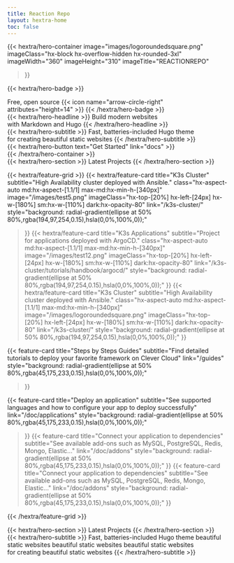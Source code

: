 ```yaml
---
title: Reaction Repo
layout: hextra-home
toc: false
---
```


{{< hextra/hero-container
  image="images/logoroundedsquare.png"
  imageClass="hx-block hx-overflow-hidden hx-rounded-3xl"
  imageWidth="360" imageHeight="310"
  imageTitle="REACTIONREPO"
>}}

{{< hextra/hero-badge >}}
  <div class="hx-w-2 hx-h-2 hx-rounded-full hx-bg-primary-400"></div>
  <span>Free, open source</span>
  {{< icon name="arrow-circle-right" attributes="height=14" >}}
{{< /hextra/hero-badge >}}

<div class="hx-mt-6 hx-mb-6">
{{< hextra/hero-headline >}}
  Build modern websites&nbsp;<br class="sm:hx-block hx-hidden" />with Markdown and Hugo
{{< /hextra/hero-headline >}}
</div>

<div class="hx-mb-12">
{{< hextra/hero-subtitle >}}
  Fast, batteries-included Hugo theme&nbsp;<br class="sm:hx-block hx-hidden" />for creating beautiful static websites
{{< /hextra/hero-subtitle >}}
</div>

<div class="hx-mb-6">
{{< hextra/hero-button text="Get Started" link="docs" >}}
</div>

<div class="hx-mt-6"></div>
{{< /hextra/hero-container >}}

<div class="hx-mt-6 hx-mb-6">
{{< hextra/hero-section >}}
  Latest Projects
{{< /hextra/hero-section >}}
</div>

{{< hextra/feature-grid >}}
  {{< hextra/feature-card
    title="K3s Cluster"
    subtitle="High Availability cluster deployed with Ansible."
    class="hx-aspect-auto md:hx-aspect-[1.1/1] max-md:hx-min-h-[340px]"
    image="/images/test5.png"
    imageClass="hx-top-[20%] hx-left-[24px] hx-w-[180%] sm:hx-w-[110%] dark:hx-opacity-80"
    link="/k3s-cluster/"
    style="background: radial-gradient(ellipse at 50% 80%,rgba(194,97,254,0.15),hsla(0,0%,100%,0));"
  >}}
  {{< hextra/feature-card
    title="K3s Applications"
    subtitle="Project for applications deployed with ArgoCD."
    class="hx-aspect-auto md:hx-aspect-[1.1/1] max-md:hx-min-h-[340px]"
    image="/images/test12.png"
    imageClass="hx-top-[20%] hx-left-[24px] hx-w-[180%] sm:hx-w-[110%] dark:hx-opacity-80"
    link="/k3s-cluster/tutorials/handbook/argocd/"
    style="background: radial-gradient(ellipse at 50% 80%,rgba(194,97,254,0.15),hsla(0,0%,100%,0));"
  >}}
  {{< hextra/feature-card
    title="K3s Cluster"
    subtitle="High Availability cluster deployed with Ansible."
    class="hx-aspect-auto md:hx-aspect-[1.1/1] max-md:hx-min-h-[340px]"
    image="/images/logoroundedsquare.png"
    imageClass="hx-top-[20%] hx-left-[24px] hx-w-[180%] sm:hx-w-[110%] dark:hx-opacity-80"
    link="/k3s-cluster/"
    style="background: radial-gradient(ellipse at 50% 80%,rgba(194,97,254,0.15),hsla(0,0%,100%,0));"
  >}}

  {{< feature-card
    title="Steps by Steps Guides"
    subtitle="Find detailed tutorials to deploy your favorite framework on Clever Cloud"
    link="/guides"
    style="background: radial-gradient(ellipse at 50% 80%,rgba(45,175,233,0.15),hsla(0,0%,100%,0));"
  >}}
  
  {{< feature-card
    title="Deploy an application"
    subtitle="See supported languages and how to configure your app to deploy successfully"
    link="/doc/applications"
    style="background: radial-gradient(ellipse at 50% 80%,rgba(45,175,233,0.15),hsla(0,0%,100%,0));"
  >}}
  {{< feature-card
    title="Connect your application to dependencies"
    subtitle="See available add-ons such as MySQL, PostgreSQL, Redis, Mongo, Elastic..."
    link="/doc/addons"
    style="background: radial-gradient(ellipse at 50% 80%,rgba(45,175,233,0.15),hsla(0,0%,100%,0));"
  >}}
   {{< feature-card
    title="Connect your application to dependencies"
    subtitle="See available add-ons such as MySQL, PostgreSQL, Redis, Mongo, Elastic..."
    link="/doc/addons"
    style="background: radial-gradient(ellipse at 50% 80%,rgba(45,175,233,0.15),hsla(0,0%,100%,0));"
  >}}

{{< /hextra/feature-grid >}}

<div class="hx-mt-6 hx-mb-6">
{{< hextra/hero-section >}}
  Latest Projects
{{< /hextra/hero-section >}}
</div>

<div class="hx-mb-12">
{{< hextra/hero-subtitle >}}
  Fast, batteries-included Hugo theme beautiful static websites beautiful static websites beautiful static websites&nbsp;<br class="sm:hx-block hx-hidden" />for creating beautiful static websites
{{< /hextra/hero-subtitle >}}
</div>







